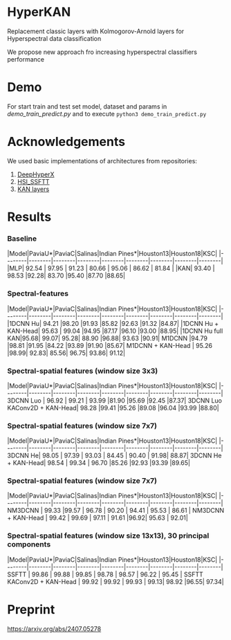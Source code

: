# HyperKAN
Replacement classic layers with Kolmogorov-Arnold layers for Hyperspectral data classification

We propose new approach fro increasing hyperspectral classifiers performance

# Demo

For start train and test set model, dataset and params in _demo_train_predict.py_ and to execute `python3 demo_train_predict.py`

# Acknowledgements
We used basic implementations of architectures from repositories:

1) [DeepHyperX](https://github.com/nshaud/DeepHyperX)
2) [HSI_SSFTT](https://github.com/zgr6010/HSI_SSFTT)
3) [KAN layers](https://github.com/IvanDrokin/torch-conv-kan)

# Results

### Baseline 

|Model|PaviaU*|PaviaC|Salinas|Indian Pines*|Houston13|Houston18|KSC|
|--------|--------|--------|--------|--------|--------|--------|--------|--------|
|MLP|	92.54 |	97.95 |	91.23 |	80.66	| 95.06	| 86.62 |	81.84 |
|KAN| 93.40 |	98.53	|92.28|	83.70	|95.40	|87.70	|88.65|

### Spectral-features
|Model|PaviaU*|PaviaC|Salinas|Indian Pines*|Houston13|Houston18|KSC|
|--------|--------|--------|--------|--------|--------|--------|--------|--------|
|1DCNN Hu|	94.21	|98.20	|91.93	|85.82	|92.63	|91.32	|84.87|
|1DCNN Hu + KAN-Head|	95.63 |	99.04	|94.95	|87.17	|96.10	|93.00	|88.95|
|1DCNN Hu full KAN|95.68|	99.07|	95.28|	88.90	|96.88|	93.63	|90.91|
M1DCNN	|94.79	|98.81	|91.95	|84.22	|93.89	|91.90	|85.67|
M1DCNN + KAN-Head |	95.26	|98.99|	92.83|	85.56|	96.75|	93.86|	91.12|


### Spectral-spatial features (window size 3x3)

|Model|PaviaU*|PaviaC|Salinas|Indian Pines*|Houston13|Houston18|KSC|
|--------|--------|--------|--------|--------|--------|--------|--------|--------|
3DCNN Luo |	96.92 |	99.21 |	93.99	|81.90	|95.69	|92.45	|87.37|
3DCNN Luo KAConv2D + KAN-Head| 	98.28	|99.41	|95.26	|89.08	|96.04	|93.99	|88.80|

### Spectral-spatial features (window size 7x7)

|Model|PaviaU*|PaviaC|Salinas|Indian Pines*|Houston13|Houston18|KSC|
|--------|--------|--------|--------|--------|--------|--------|--------|--------|
3DCNN He|	98.05 |	97.39	| 93.03 |	84.45	| 90.40 | 	91.98|	88.87|
3DCNN He + KAN-Head|	98.54 |	99.34 |	96.70	|85.26	|92.93	|93.39	|89.65|

### Spectral-spatial features (window size 7x7)

|Model|PaviaU*|PaviaC|Salinas|Indian Pines*|Houston13|Houston18|KSC|
|--------|--------|--------|--------|--------|--------|--------|--------|--------|
NM3DCNN |	99.33	|99.57 |	96.78 |	90.20 |	94.41 |	95.53 |	86.61 |
NM3DCNN + KAN-Head |	99.42 |	99.69 |	97.11 |	91.61 |96.92|	95.63 |	92.01|

### Spectral-spatial features (window size 13x13), 30 principal components

|Model|PaviaU*|PaviaC|Salinas|Indian Pines*|Houston13|Houston18|KSC|
|--------|--------|--------|--------|--------|--------|--------|--------|--------|
SSFTT |	99.86 |	99.88	| 99.85 |	98.78 |	98.57 |	96.22 |	95.45 |
SSFTT KAConv2D + KAN-Head | 	99.92 |	99.92 |	99.93 |	99.13| 98.92	|96.55| 	97.34|


# Preprint

https://arxiv.org/abs/2407.05278
